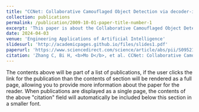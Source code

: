 ```yaml
---
title: "CCNet: Collaborative Camouflaged Object Detection via decoder-induced infor-mation interaction and supervision refinement network"
collection: publications
permalink: /publication/2009-10-01-paper-title-number-1
excerpt: 'This paper is about the Collaborative Camouflaged Object Detection (CoCOD) task.'
date: 2024-04-03
venue: 'Engineering Applications of Artificial Intelligence'
slidesurl: 'http://academicpages.github.io/files/slides1.pdf'
paperurl: 'https://www.sciencedirect.com/science/article/abs/pii/S095219762400486X'
citation: 'Zhang C, Bi H, <b>Mo D</b>, et al. CCNet: Collaborative Camouflaged Object Detection via decoder-induced information interaction and supervision refinement network[J]. <i>Engineering Applications of Artificial Intelligence</i>, 2024, 133: 108328.'
---
```


The contents above will be part of a list of publications, if the user clicks the link for the publication than the contents of section will be rendered as a full page, allowing you to provide more information about the paper for the reader. When publications are displayed as a single page, the contents of the above "citation" field will automatically be included below this section in a smaller font.
